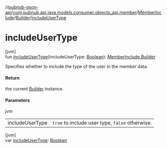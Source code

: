 //[pubnub-gson-api](../../../../index.md)/[com.pubnub.api.java.models.consumer.objects_api.member](../../index.md)/[MemberInclude](../index.md)/[Builder](index.md)/[includeUserType](include-user-type.md)

# includeUserType

[jvm]\
fun [includeUserType](include-user-type.md)(includeUserType: [Boolean](https://kotlinlang.org/api/latest/jvm/stdlib/kotlin/-boolean/index.html)): [MemberInclude.Builder](index.md)

Specifies whether to include the type of the user in the member data.

#### Return

the current [Builder](index.md) instance.

#### Parameters

jvm

| | |
|---|---|
| includeUserType | `true` to include user type, `false` otherwise. |

[jvm]\
var [includeUserType](include-user-type.md): [Boolean](https://kotlinlang.org/api/latest/jvm/stdlib/kotlin/-boolean/index.html)
